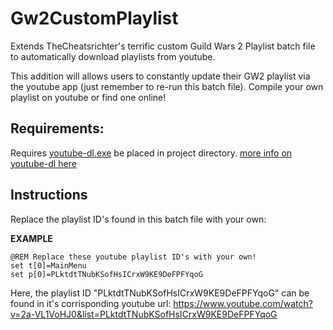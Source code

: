 # Gw2CustomPlaylist
Extends TheCheatsrichter's terrific custom Guild Wars 2 Playlist batch file to automatically download playlists from youtube. 

This addition will allows users to constantly update their GW2 playlist via the youtube app (just remember to re-run this batch file). Compile your own playlist on youtube or find one online! 

## Requirements: 
Requires [youtube-dl.exe](https://yt-dl.org/latest/youtube-dl.exe) be placed in project directory. [more info on youtube-dl here](https://github.com/ytdl-org/youtube-dl)

## Instructions
Replace the playlist ID's found in this batch file with your own: 

**EXAMPLE**

    @REM Replace these youtube playlist ID's with your own!
    set t[0]=MainMenu
    set p[0]=PLktdtTNubKSofHsICrxW9KE9DeFPFYqoG

Here, the playlist ID "PLktdtTNubKSofHsICrxW9KE9DeFPFYqoG" can be found in it's corrisponding youtube url: https://www.youtube.com/watch?v=2a-VL1VoHJ0&list=PLktdtTNubKSofHsICrxW9KE9DeFPFYqoG


